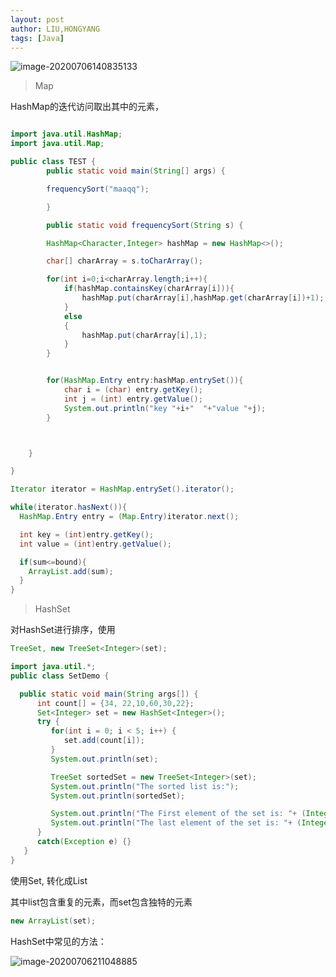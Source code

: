 ```yaml
---
layout: post
author: LIU,HONGYANG
tags: [Java]
---
```




![image-20200706140835133](https://tva1.sinaimg.cn/large/007S8ZIlgy1ggh7zbsx8bj31xk0u0k9v.jpg)



>  Map



HashMap的迭代访问取出其中的元素，

```java

import java.util.HashMap;
import java.util.Map;

public class TEST {
        public static void main(String[] args) {

        frequencySort("maaqq");

        }

        public static void frequencySort(String s) {

        HashMap<Character,Integer> hashMap = new HashMap<>();

        char[] charArray = s.toCharArray();

        for(int i=0;i<charArray.length;i++){
            if(hashMap.containsKey(charArray[i])){
                hashMap.put(charArray[i],hashMap.get(charArray[i])+1);
            }
            else
            {
                hashMap.put(charArray[i],1);
            }
        }


        for(HashMap.Entry entry:hashMap.entrySet()){
            char i = (char) entry.getKey();
            int j = (int) entry.getValue();
            System.out.println("key "+i+"  "+"value "+j);
        }



    }

}

```







```java
Iterator iterator = HashMap.entrySet().iterator();

while(iterator.hasNext()){
  HashMap.Entry entry = (Map.Entry)iterator.next();

  int key = (int)entry.getKey();
  int value = (int)entry.getValue();

  if(sum<=bound){
    ArrayList.add(sum);
  }
}
```



> HashSet

对HashSet进行排序，使用

```java
TreeSet, new TreeSet<Integer>(set);
```





```java
import java.util.*;
public class SetDemo {

  public static void main(String args[]) { 
      int count[] = {34, 22,10,60,30,22};
      Set<Integer> set = new HashSet<Integer>();
      try {
         for(int i = 0; i < 5; i++) {
            set.add(count[i]);
         }
         System.out.println(set);

         TreeSet sortedSet = new TreeSet<Integer>(set);
         System.out.println("The sorted list is:");
         System.out.println(sortedSet);

         System.out.println("The First element of the set is: "+ (Integer)sortedSet.first());
         System.out.println("The last element of the set is: "+ (Integer)sortedSet.last());
      }
      catch(Exception e) {}
   }
}
```



使用Set, 转化成List

其中list包含重复的元素，而set包含独特的元素

```java
new ArrayList(set);
```



HashSet中常见的方法：

![image-20200706211048885](https://tva1.sinaimg.cn/large/007S8ZIlgy1gghk6ksh5vj31bc0sygqs.jpg)





